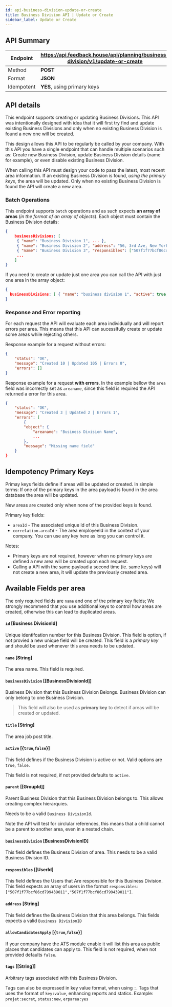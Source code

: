 ```yaml
---
id: api-business-division-update-or-create
title: Business Division API | Update or Create
sidebar_label: Update or Create
---
```


## API Summary

| Endpoint | **https://api.feedback.house/api/planning/business-division/v1/update-or-create** |
|----------|-------------------------------------------------------------|
| Method   | **POST** |
| Format   | **JSON** |
| Idempotent | **YES**, using primary keys |

## API details

This endpoint supports creating or updating Business Divisions. This API was intentionally designed with idea that it will first try find and update existing Business Divisions and only when no existing Business Division is found a new one will be created. 

This design allows this API to be regularly be called by your company. With this API you have a single endpoint that can handle multiple scenarios such as: Create new Business Division, update Business Division details (name for example), or even disable existing Business Division.

When calling this API must design your code to pass the latest, most recent area information. If an existing Business Division is found, *using the primary keys*, the area will be updated. Only when no existing Business Division is found the API will create a new area.

### Batch Operations

This endpoint supports `batch` operations and as such expects **an array of areas** (*in the format of an array of objects*). Each object must contain the Business Division details:

```json
{
    businessDivisions: [
     { "name": "Business Division 1", ... },
     { "name": "Business Division 2", "address": "56, 3rd Ave, New York, NY 10003", ... },
     { "name": "Business Division 3", "responsibles": ["507f1f77bcf86cd799439011"], "allowCandidatesApply": true, ... },
     ...
    ]
}
```

If you need to create or update just one area you can call the API with just one area in the array object:

```json
{
  businessDivisions: [ { "name": "business division 1", "active": true, ... },]
}
```


### Response and Error reporting

For each request the API will evaluate each area individually and will report errors per area. This means that this API can sucesslfully create or update some areas while rejecting others.

Response example for a request without errors:
```json
{
    "status": "OK",
    "message": "Created 10 | Updated 105 | Errors 0",
    "errors": []
}
```

Response example for a request **with errors**. In the example bellow the `area` field was incorrectly set as `areaname`, since this field is required the API returned a error for this area.
```json
{
    "status": "OK",
    "message": "Created 3 | Updated 2 | Errors 1",
    "errors": [
        {
        "object": {
            "areaname": "Business Division Name",
            ...
        },
        "message": "Missing name field"
    }
}
```

## Idempotency Primary Keys

Primay keys fields define if areas will be updated or created. In simple terms: If one of the primary keys in the area payload is found in the area database the area will be updated. 

New areas are created only when none of the provided keys is found.

Primary key fields:
- `areaId` - The associated unique Id of this Business Division.
- `correlation.areaId` - The area employeeId in the context of your company. You can use any key here as long you can control it.

Notes:
- Primary keys are not required, however when no primary keys are defined a new area will be created upon each request.
- Calling a API with the same payload a second time (ie. same keys) will not create a new area, it will update the previously created area.

## Available Fields per area

The only required fields are `name` and one of the primary key fields; We strongly recommend that you use additional keys to control how areas are created, otherwise this can lead to duplicated areas.


#### `id` [Business DivisionId] 
Unique identifcation number for this Business Division. This field is option, if not provied a new unique field will be created.
This field is a *primary key* and should be used whenever this area needs to be updated.

#### `name` [String] 
The area name. This field is required. 

#### `businessDivision` [[BusinessDivisionId]]

Business Division that this Business Division Belongs. Business Division can only belong to one Business Division. 

> This field will also be used as **primary key** to detect if areas will be created or updated.

#### `title` [String]
The area job post title. 

#### `active` [{`true`,`false`}]

This field defines if the Business Division is active or not. Valid options are `true`, `false`. 


This field is not required, if not provided defaults to `active`.

#### `parent` [[GroupId]]

Parent Business Division that this Business Division belongs to. This allows creating complex hierarquies.

Needs to be a valid `Business DivisionId`.

Note the API will test for circlular references, this means that a child cannot be a parent to another area, even in a nested chain.

#### `businessDivision` [BusinessDivisionID]

This field defines the Business Division of area. This needs to be a valid Business Division ID.

#### `responsibles` [[UserId]

This field defines the Users that Are responsible for this Business Division. This field expects an array of users in the format `responsibles: ["507f1f77bcf86cd799439011","507f1f77bcf86cd799439011"]`. 


#### `address` [String]

This field defines the Business Division that this area belongs. This fields expects a valid `Business DivisionID`

#### `allowCandidatesApply` [{`true`,`false`}]

If your company have the ATS module enable it will list this area as public places that candidates can apply to. This field is not required, when not provided defaults `false`.

#### `tags` [[String]]

Arbitrary tags associated with this Business Division. 

Tags can also be expressed in key value format, when using `:`. Tags that uses the format of `key:value`, enhancing reports and statics. Example: `projet:secret`, `status:new`, `erparea:yes`
